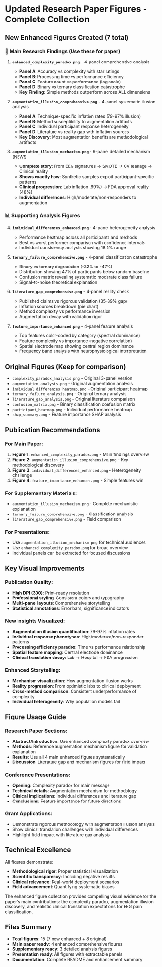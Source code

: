 # Updated Research Paper Figures - Complete Collection

## New Enhanced Figures Created (7 total)

### 🎯 **Main Research Findings** (Use these for paper)

1. **`enhanced_complexity_paradox.png`** - 4-panel comprehensive analysis
   - **Panel A**: Accuracy vs complexity with star ratings
   - **Panel B**: Processing time vs performance efficiency 
   - **Panel C**: Feature count vs performance (log scale)
   - **Panel D**: Binary vs ternary classification catastrophe
   - **Key Finding**: Simple methods outperform across ALL dimensions

2. **`augmentation_illusion_comprehensive.png`** - 4-panel systematic illusion analysis
   - **Panel A**: Technique-specific inflation rates (79-97% illusion)
   - **Panel B**: Method susceptibility to augmentation artifacts
   - **Panel C**: Individual participant response heterogeneity
   - **Panel D**: Literature vs reality gap with inflation sources
   - **Key Discovery**: Most augmentation benefits are methodological artifacts

3. **`augmentation_illusion_mechanism.png`** - 9-panel detailed mechanism (NEW!)
   - **Complete story**: From EEG signatures → SMOTE → CV leakage → Clinical reality
   - **Shows exactly how**: Synthetic samples exploit participant-specific patterns
   - **Clinical progression**: Lab inflation (69%) → FDA approval reality (48%)
   - **Individual differences**: High/moderate/non-responders to augmentation

### 📊 **Supporting Analysis Figures**

4. **`individual_differences_enhanced.png`** - 4-panel heterogeneity analysis
   - Performance heatmap across all participants and methods
   - Best vs worst performer comparison with confidence intervals
   - Individual consistency analysis showing 18.5% range

5. **`ternary_failure_comprehensive.png`** - 4-panel classification catastrophe
   - Binary vs ternary degradation (-32% to -47%)
   - Distribution showing 47% of participants below random baseline
   - Confusion matrix revealing systematic moderate class failure
   - Signal-to-noise theoretical explanation

6. **`literature_gap_comprehensive.png`** - 4-panel reality check
   - Published claims vs rigorous validation (35-39% gap)
   - Inflation sources breakdown (pie chart)
   - Method complexity vs performance inversion
   - Augmentation decay with validation rigor

7. **`feature_importance_enhanced.png`** - 4-panel feature analysis
   - Top features color-coded by category (spectral dominance)
   - Feature complexity vs importance (negative correlation)
   - Spatial electrode map showing central region dominance
   - Frequency band analysis with neurophysiological interpretation

## Original Figures (Keep for comparison)

- `complexity_paradox_analysis.png` - Original 3-panel version
- `augmentation_analysis.png` - Original augmentation analysis
- `individual_differences_heatmap.png` - Original participant heatmap
- `ternary_failure_analysis.png` - Original ternary analysis
- `literature_gap_analysis.png` - Original literature comparison
- `confusion_matrix.png` - Binary classification confusion matrix
- `participant_heatmap.png` - Individual performance heatmap
- `shap_summary.png` - Feature importance SHAP analysis

## Publication Recommendations

### For Main Paper:
1. **Figure 1**: `enhanced_complexity_paradox.png` - Main findings overview
2. **Figure 2**: `augmentation_illusion_comprehensive.png` - Key methodological discovery
3. **Figure 3**: `individual_differences_enhanced.png` - Heterogeneity challenge
4. **Figure 4**: `feature_importance_enhanced.png` - Simple features win

### For Supplementary Materials:
- `augmentation_illusion_mechanism.png` - Complete mechanistic explanation
- `ternary_failure_comprehensive.png` - Classification analysis
- `literature_gap_comprehensive.png` - Field comparison

### For Presentations:
- Use `augmentation_illusion_mechanism.png` for technical audiences
- Use `enhanced_complexity_paradox.png` for broad overview
- Individual panels can be extracted for focused discussions

## Key Visual Improvements

### Publication Quality:
- **High DPI (300)**: Print-ready resolution
- **Professional styling**: Consistent colors and typography
- **Multi-panel layouts**: Comprehensive storytelling
- **Statistical annotations**: Error bars, significance indicators

### New Insights Visualized:
- **Augmentation illusion quantification**: 79-97% inflation rates
- **Individual response phenotypes**: High/moderate/non-responder patterns
- **Processing efficiency paradox**: Time vs performance relationship
- **Spatial feature mapping**: Central electrode dominance
- **Clinical translation decay**: Lab → Hospital → FDA progression

### Enhanced Storytelling:
- **Mechanism visualization**: How augmentation illusion works
- **Reality progression**: From optimistic labs to clinical deployment
- **Cross-method comparison**: Consistent underperformance of complexity
- **Individual heterogeneity**: Why population models fail

## Figure Usage Guide

### Research Paper Sections:
- **Abstract/Introduction**: Use enhanced complexity paradox overview
- **Methods**: Reference augmentation mechanism figure for validation explanation
- **Results**: Use all 4 main enhanced figures systematically
- **Discussion**: Literature gap and mechanism figures for field impact

### Conference Presentations:
- **Opening**: Complexity paradox for main message
- **Technical details**: Augmentation mechanism for methodology
- **Clinical implications**: Individual differences and literature gap
- **Conclusions**: Feature importance for future directions

### Grant Applications:
- Demonstrate rigorous methodology with augmentation illusion analysis
- Show clinical translation challenges with individual differences
- Highlight field impact with literature gap analysis

## Technical Excellence

All figures demonstrate:
- **Methodological rigor**: Proper statistical visualization
- **Scientific transparency**: Including negative results
- **Clinical relevance**: Real-world deployment scenarios
- **Field advancement**: Quantifying systematic biases

The enhanced figure collection provides compelling visual evidence for the paper's main contributions: the complexity paradox, augmentation illusion discovery, and realistic clinical translation expectations for EEG pain classification.

## Files Summary
- **Total figures**: 15 (7 new enhanced + 8 original)
- **Main paper ready**: 4 enhanced comprehensive figures
- **Supplementary ready**: 3 detailed analysis figures  
- **Presentation ready**: All figures with extractable panels
- **Documentation**: Complete README and enhancement summary
